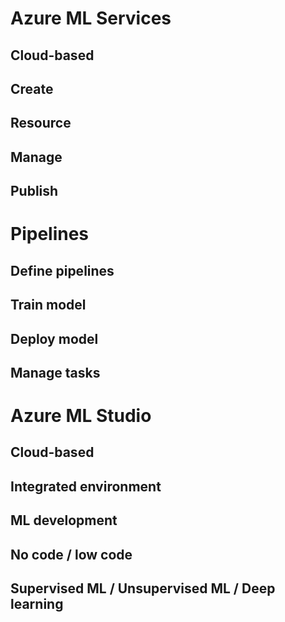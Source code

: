 # Azure ML Services
## Cloud-based
## Create
## Resource
## Manage
## Publish

# Pipelines
## Define pipelines
## Train model
## Deploy model
## Manage tasks

# Azure ML Studio
## Cloud-based
## Integrated environment
## ML development
## No code / low code
## Supervised ML / Unsupervised ML / Deep learning
